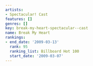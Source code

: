 ```yaml
---
artists:
- Spectacular! Cast
features: []
genres: []
key: break-my-heart-spectacular--cast
name: Break My Heart
rankings:
- end_date: '2009-03-13'
  rank: 95
  ranking_list: Billboard Hot 100
  start_date: '2009-03-07'
---
```


